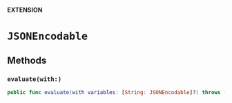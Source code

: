 **EXTENSION**

# `JSONEncodable`

## Methods
### `evaluate(with:)`

```swift
public func evaluate(with variables: [String: JSONEncodable]?) throws -> JSONValue
```
